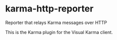 # karma-http-reporter
Reporter that relays Karma messages over HTTP

This is the Karma plugin for the Visual Karma client.
